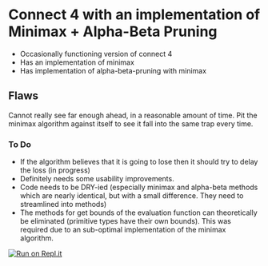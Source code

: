 # Connect 4 with an implementation of Minimax + Alpha-Beta Pruning

* Occasionally functioning version of connect 4
* Has an implementation of minimax
* Has implementation of alpha-beta-pruning with minimax

## Flaws

 Cannot really see far enough ahead, in a reasonable amount of time.
Pit the minimax algorithm against itself to see it fall into the same trap every time.

### To Do

* If the algorithm believes that it is going to lose then it should try to delay the loss (in progress)
* Definitely needs some usability improvements.
* Code needs to be DRY-ied (especially minimax and alpha-beta methods which are nearly identical, but with a small difference. They need to streamlined into methods)
* The methods for get bounds of the evaluation function can theoretically be eliminated (primitive types have their own bounds).  This was required due to an sub-optimal implementation of the minimax algorithm.

[![Run on Repl.it](https://repl.it/badge/github/Andrew-Day-Coder/Connect-4-Rust)](https://repl.it/github/Andrew-Day-Coder/Connect-4-Rust)
